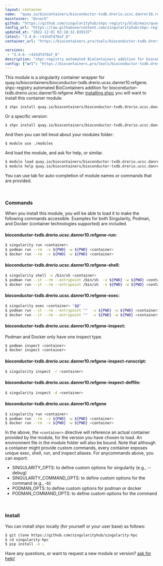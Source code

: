 ```yaml
---
layout: container
name:  "quay.io/biocontainers/bioconductor-txdb.drerio.ucsc.danrer10.refgene"
maintainer: "@vsoch"
github: "https://github.com/singularityhub/shpc-registry/blob/main/quay.io/biocontainers/bioconductor-txdb.drerio.ucsc.danrer10.refgene/container.yaml"
config_url: "https://raw.githubusercontent.com/singularityhub/shpc-registry/main/quay.io/biocontainers/bioconductor-txdb.drerio.ucsc.danrer10.refgene/container.yaml"
updated_at: "2022-12-01 02:18:32.019137"
latest: "3.4.6--r41hdfd78af_8"
container_url: "https://biocontainers.pro/tools/bioconductor-txdb.drerio.ucsc.danrer10.refgene"

versions:
 - "3.4.6--r41hdfd78af_8"
description: "shpc-registry automated BioContainers addition for bioconductor-txdb.drerio.ucsc.danrer10.refgene"
config: {"url": "https://biocontainers.pro/tools/bioconductor-txdb.drerio.ucsc.danrer10.refgene", "maintainer": "@vsoch", "description": "shpc-registry automated BioContainers addition for bioconductor-txdb.drerio.ucsc.danrer10.refgene", "latest": {"3.4.6--r41hdfd78af_8": "sha256:d7e6136c54c794171f29e91b9c22e8800ffd898e5644b0d64bde57e5186eee20"}, "tags": {"3.4.6--r41hdfd78af_8": "sha256:d7e6136c54c794171f29e91b9c22e8800ffd898e5644b0d64bde57e5186eee20"}, "docker": "quay.io/biocontainers/bioconductor-txdb.drerio.ucsc.danrer10.refgene"}
---
```


This module is a singularity container wrapper for quay.io/biocontainers/bioconductor-txdb.drerio.ucsc.danrer10.refgene.
shpc-registry automated BioContainers addition for bioconductor-txdb.drerio.ucsc.danrer10.refgene
After [installing shpc](#install) you will want to install this container module:


```bash
$ shpc install quay.io/biocontainers/bioconductor-txdb.drerio.ucsc.danrer10.refgene
```

Or a specific version:

```bash
$ shpc install quay.io/biocontainers/bioconductor-txdb.drerio.ucsc.danrer10.refgene:3.4.6--r41hdfd78af_8
```

And then you can tell lmod about your modules folder:

```bash
$ module use ./modules
```

And load the module, and ask for help, or similar.

```bash
$ module load quay.io/biocontainers/bioconductor-txdb.drerio.ucsc.danrer10.refgene/3.4.6--r41hdfd78af_8
$ module help quay.io/biocontainers/bioconductor-txdb.drerio.ucsc.danrer10.refgene/3.4.6--r41hdfd78af_8
```

You can use tab for auto-completion of module names or commands that are provided.

<br>

### Commands

When you install this module, you will be able to load it to make the following commands accessible.
Examples for both Singularity, Podman, and Docker (container technologies supported) are included.

#### bioconductor-txdb.drerio.ucsc.danrer10.refgene-run:

```bash
$ singularity run <container>
$ podman run --rm  -v ${PWD} -w ${PWD} <container>
$ docker run --rm  -v ${PWD} -w ${PWD} <container>
```

#### bioconductor-txdb.drerio.ucsc.danrer10.refgene-shell:

```bash
$ singularity shell -s /bin/sh <container>
$ podman run --it --rm --entrypoint /bin/sh  -v ${PWD} -w ${PWD} <container>
$ docker run --it --rm --entrypoint /bin/sh  -v ${PWD} -w ${PWD} <container>
```

#### bioconductor-txdb.drerio.ucsc.danrer10.refgene-exec:

```bash
$ singularity exec <container> "$@"
$ podman run --it --rm --entrypoint ""  -v ${PWD} -w ${PWD} <container> "$@"
$ docker run --it --rm --entrypoint ""  -v ${PWD} -w ${PWD} <container> "$@"
```

#### bioconductor-txdb.drerio.ucsc.danrer10.refgene-inspect:

Podman and Docker only have one inspect type.

```bash
$ podman inspect <container>
$ docker inspect <container>
```

#### bioconductor-txdb.drerio.ucsc.danrer10.refgene-inspect-runscript:

```bash
$ singularity inspect -r <container>
```

#### bioconductor-txdb.drerio.ucsc.danrer10.refgene-inspect-deffile:

```bash
$ singularity inspect -d <container>
```



#### bioconductor-txdb.drerio.ucsc.danrer10.refgene

```bash
$ singularity run <container>
$ podman run --rm  -v ${PWD} -w ${PWD} <container>
$ docker run --rm  -v ${PWD} -w ${PWD} <container>
```


In the above, the `<container>` directive will reference an actual container provided
by the module, for the version you have chosen to load. An environment file in the
module folder will also be bound. Note that although a container
might provide custom commands, every container exposes unique exec, shell, run, and
inspect aliases. For anycommands above, you can export:

 - SINGULARITY_OPTS: to define custom options for singularity (e.g., --debug)
 - SINGULARITY_COMMAND_OPTS: to define custom options for the command (e.g., -b)
 - PODMAN_OPTS: to define custom options for podman or docker
 - PODMAN_COMMAND_OPTS: to define custom options for the command

<br>

### Install

You can install shpc locally (for yourself or your user base) as follows:

```bash
$ git clone https://github.com/singularityhub/singularity-hpc
$ cd singularity-hpc
$ pip install -e .
```

Have any questions, or want to request a new module or version? [ask for help!](https://github.com/singularityhub/singularity-hpc/issues)